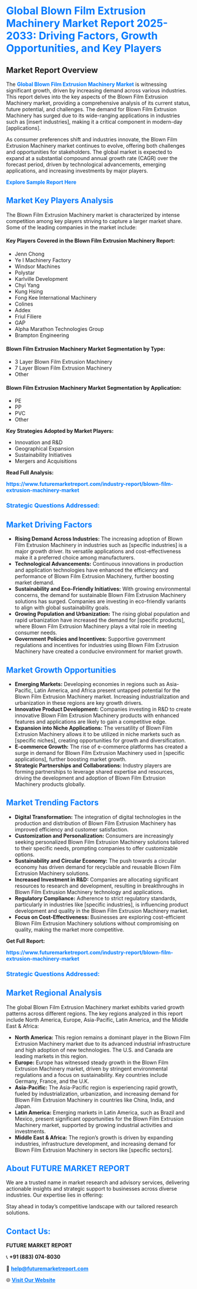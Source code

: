 <h1 style="color: #007BFF;">Global Blown Film Extrusion Machinery Market Report 2025-2033: Driving Factors, Growth Opportunities, and Key Players</h1>

<section id="overview">
<h2>Market Report Overview</h2>
<p>The <a href="https://www.futuremarketreport.com/industry-report/blown-film-extrusion-machinery-market" style="color: #007BFF; text-decoration: none;"><strong>Global Blown Film Extrusion Machinery Market</strong></a> is witnessing significant growth, driven by increasing demand across various industries. This report delves into the key aspects of the Blown Film Extrusion Machinery market, providing a comprehensive analysis of its current status, future potential, and challenges. The demand for Blown Film Extrusion Machinery has surged due to its wide-ranging applications in industries such as [insert industries], making it a critical component in modern-day [applications].</p>
<p>As consumer preferences shift and industries innovate, the Blown Film Extrusion Machinery market continues to evolve, offering both challenges and opportunities for stakeholders. The global market is expected to expand at a substantial compound annual growth rate (CAGR) over the forecast period, driven by technological advancements, emerging applications, and increasing investments by major players.</p>
</section>

<section id="overview">
<p><a href="https://www.futuremarketreport.com/request-sample/reportId=89358" style="color: #007BFF; text-decoration: none;"><strong>Explore Sample Report Here</strong></a></p>
</section>

<section id="key-players">
<h2 style="color: #007BFF;">Market Key Players Analysis</h2>
<p>The Blown Film Extrusion Machinery market is characterized by intense competition among key players striving to capture a larger market share. Some of the leading companies in the market include:</p>
<h4>Key Players Covered in the Blown Film Extrusion Machinery Report:</h4>
<ul><li>Jenn Chong</li><li>Ye I Machinery Factory</li><li>Windsor Machines</li><li>Polystar</li><li>Karlville Development</li><li>Chyi Yang</li><li>Kung Hsing</li><li>Fong Kee International Machinery</li><li>Colines</li><li>Addex</li><li>Friul Filiere</li><li>GAP</li><li>Alpha Marathon Technologies Group</li><li>Brampton Engineering</li></ul>
<h4>Blown Film Extrusion Machinery Market Segmentation by Type:</h4>
<ul><li>3 Layer Blown Film Extrusion Machinery</li><li>7 Layer Blown Film Extrusion Machinery</li><li>Other</li></ul>

<h4>Blown Film Extrusion Machinery Market Segmentation by Application:</h4>
<ul><li>PE</li><li>PP</li><li>PVC</li><li>Other</li></ul>
<p><strong>Key Strategies Adopted by Market Players:</strong></p>
<ul>
<li>Innovation and R&D</li>
<li>Geographical Expansion</li>
<li>Sustainability Initiatives</li>
<li>Mergers and Acquisitions</li>
</ul>
</section>

<section>
<p><strong>Read Full Analysis: </strong></p><a href="https://www.futuremarketreport.com/industry-report/blown-film-extrusion-machinery-market" style="color: #007BFF; text-decoration: none;"><strong>https://www.futuremarketreport.com/industry-report/blown-film-extrusion-machinery-market</strong></a>
<h3 style="color: #007BFF;">Strategic Questions Addressed:</h3>
</section>

<section id="driving-factors">
<h2 style="color: #007BFF;">Market Driving Factors</h2>
<ul>
<li><strong>Rising Demand Across Industries:</strong> The increasing adoption of Blown Film Extrusion Machinery in industries such as [specific industries] is a major growth driver. Its versatile applications and cost-effectiveness make it a preferred choice among manufacturers.</li>
<li><strong>Technological Advancements:</strong> Continuous innovations in production and application technologies have enhanced the efficiency and performance of Blown Film Extrusion Machinery, further boosting market demand.</li>
<li><strong>Sustainability and Eco-Friendly Initiatives:</strong> With growing environmental concerns, the demand for sustainable Blown Film Extrusion Machinery solutions has surged. Companies are investing in eco-friendly variants to align with global sustainability goals.</li>
<li><strong>Growing Population and Urbanization:</strong> The rising global population and rapid urbanization have increased the demand for [specific products], where Blown Film Extrusion Machinery plays a vital role in meeting consumer needs.</li>
<li><strong>Government Policies and Incentives:</strong> Supportive government regulations and incentives for industries using Blown Film Extrusion Machinery have created a conducive environment for market growth.</li>
</ul>
</section>

<section id="growth-opportunities">
<h2 style="color: #007BFF;">Market Growth Opportunities</h2>
<ul>
<li><strong>Emerging Markets:</strong> Developing economies in regions such as Asia-Pacific, Latin America, and Africa present untapped potential for the Blown Film Extrusion Machinery market. Increasing industrialization and urbanization in these regions are key growth drivers.</li>
<li><strong>Innovative Product Development:</strong> Companies investing in R&D to create innovative Blown Film Extrusion Machinery products with enhanced features and applications are likely to gain a competitive edge.</li>
<li><strong>Expansion into Niche Applications:</strong> The versatility of Blown Film Extrusion Machinery allows it to be utilized in niche markets such as [specific niches], creating opportunities for growth and diversification.</li>
<li><strong>E-commerce Growth:</strong> The rise of e-commerce platforms has created a surge in demand for Blown Film Extrusion Machinery used in [specific applications], further boosting market growth.</li>
<li><strong>Strategic Partnerships and Collaborations:</strong> Industry players are forming partnerships to leverage shared expertise and resources, driving the development and adoption of Blown Film Extrusion Machinery products globally.</li>
</ul>
</section>

<section id="trending-factors">
<h2 style="color: #007BFF;">Market Trending Factors</h2>
<ul>
<li><strong>Digital Transformation:</strong> The integration of digital technologies in the production and distribution of Blown Film Extrusion Machinery has improved efficiency and customer satisfaction.</li>
<li><strong>Customization and Personalization:</strong> Consumers are increasingly seeking personalized Blown Film Extrusion Machinery solutions tailored to their specific needs, prompting companies to offer customizable options.</li>
<li><strong>Sustainability and Circular Economy:</strong> The push towards a circular economy has driven demand for recyclable and reusable Blown Film Extrusion Machinery solutions.</li>
<li><strong>Increased Investment in R&D:</strong> Companies are allocating significant resources to research and development, resulting in breakthroughs in Blown Film Extrusion Machinery technology and applications.</li>
<li><strong>Regulatory Compliance:</strong> Adherence to strict regulatory standards, particularly in industries like [specific industries], is influencing product development and quality in the Blown Film Extrusion Machinery market.</li>
<li><strong>Focus on Cost-Effectiveness:</strong> Businesses are exploring cost-efficient Blown Film Extrusion Machinery solutions without compromising on quality, making the market more competitive.</li>
</ul>
</section>

<section>
<p><strong>Get Full Report: </strong></p><a href="https://www.futuremarketreport.com/industry-report/blown-film-extrusion-machinery-market" style="color: #007BFF; text-decoration: none;"><strong>https://www.futuremarketreport.com/industry-report/blown-film-extrusion-machinery-market</strong></a>
<h3 style="color: #007BFF;">Strategic Questions Addressed:</h3>
</section>


<section id="regional-analysis">
<h2 style="color: #007BFF;">Market Regional Analysis</h2>
<p>The global Blown Film Extrusion Machinery market exhibits varied growth patterns across different regions. The key regions analyzed in this report include North America, Europe, Asia-Pacific, Latin America, and the Middle East & Africa:</p>
<ul>
<li><strong>North America:</strong> This region remains a dominant player in the Blown Film Extrusion Machinery market due to its advanced industrial infrastructure and high adoption of new technologies. The U.S. and Canada are leading markets in this region.</li>
<li><strong>Europe:</strong> Europe has witnessed steady growth in the Blown Film Extrusion Machinery market, driven by stringent environmental regulations and a focus on sustainability. Key countries include Germany, France, and the U.K.</li>
<li><strong>Asia-Pacific:</strong> The Asia-Pacific region is experiencing rapid growth, fueled by industrialization, urbanization, and increasing demand for Blown Film Extrusion Machinery in countries like China, India, and Japan.</li>
<li><strong>Latin America:</strong> Emerging markets in Latin America, such as Brazil and Mexico, present significant opportunities for the Blown Film Extrusion Machinery market, supported by growing industrial activities and investments.</li>
<li><strong>Middle East & Africa:</strong> The region’s growth is driven by expanding industries, infrastructure development, and increasing demand for Blown Film Extrusion Machinery in sectors like [specific sectors].</li>
</ul>
</section>

<footer>
<h2 style="color: #007BFF;">About FUTURE MARKET REPORT</h2>
<p>We are a trusted name in market research and advisory services, delivering actionable insights and strategic support to businesses across diverse industries. Our expertise lies in offering:</p>

<p>Stay ahead in today’s competitive landscape with our tailored research solutions.</p>

<h2 style="color: #007BFF;">Contact Us:</h2>
<p><strong>FUTURE MARKET REPORT</strong></p>
<p>📞 <strong>+91 (883) 074-8030</strong></p>
<p>📧 <strong><a href="mailto:help@futuremarketreport.com" style="color: #007BFF;">help@futuremarketreport.com</a></strong></p>
<p>🌐 <strong><a href="https://www.futuremarketreport.com/" style="color: #007BFF;">Visit Our Website</a></strong></p>
</footer>